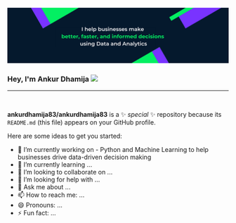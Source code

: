 ![Banner Image](https://github.com/ankurdhamija83/ankurdhamija83/blob/main/Github_Banner.png)

### Hey, I'm Ankur Dhamija <img src="https://media.giphy.com/media/hvRJCLFzcasrR4ia7z/giphy.gif" width="30px">
---
<br>

**ankurdhamija83/ankurdhamija83** is a ✨ _special_ ✨ repository because its `README.md` (this file) appears on your GitHub profile.

Here are some ideas to get you started:

- 🔭  I’m currently working on - Python and Machine Learning to help businesses drive data-driven decision making
- 🌱 I’m currently learning ...
- 👯 I’m looking to collaborate on ...
- 🤔 I’m looking for help with ...
- 💬 Ask me about ...
- 📫 How to reach me: ...
- 😄 Pronouns: ...
- ⚡ Fun fact: ...
